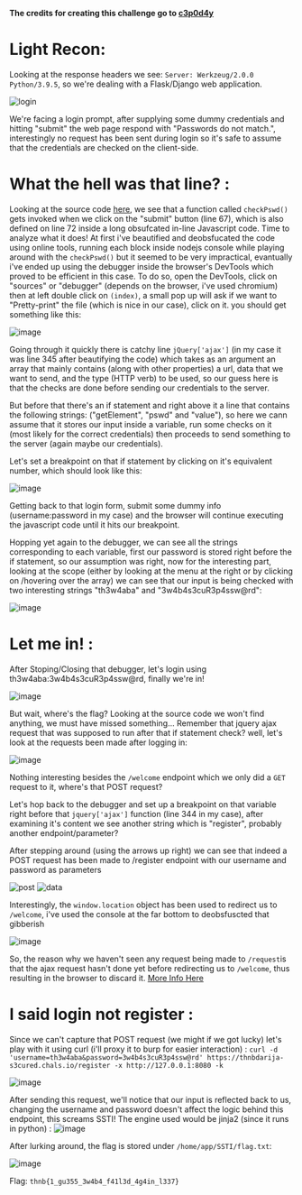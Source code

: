 **The credits for creating this challenge go to [c3p0d4y](https://twitter.com/c3p01337)**
# Light Recon:
Looking at the response headers we see: `Server: Werkzeug/2.0.0 Python/3.9.5`, so we're dealing with a Flask/Django web application.

![login](https://user-images.githubusercontent.com/92731777/163890788-47cea03d-0876-4876-8c9e-16e847334f72.png)

We're facing a login prompt, after supplying some dummy credentials and hitting "submit" the web page respond with "Passwords do not match.", interestingly no request has been sent during login so it's safe to assume that the credentials are checked on the client-side.

# What the hell was that line? :

Looking at the source code [here](./index.html), we see that a function called `checkPswd()` gets invoked when we click on the "submit" button (line 67), which is also defined on line 72 inside a long obsufcated in-line Javascript code. Time to analyze what it does!
At first i've beautified and deobsfucated the code using online tools, running each block inside nodejs console while playing around with the `checkPswd()` but it seemed to be very impractical, evantually i've ended up using the debugger inside the browser's DevTools which proved to be efficient in this case.
To do so, open the DevTools, click on "sources" or "debugger" (depends on the browser, i've used chromium) then at left double click on `(index)`, a small pop up will ask if we want to "Pretty-print" the file (which is nice in our case), click on it. you should get something like this:

![image](https://user-images.githubusercontent.com/92731777/163889248-8369af48-78c8-4d15-a0a6-7b503df0f0df.png)

Going through it quickly there is catchy line `jQuery['ajax']` (in my case it was line 345 after beautifying the code) which takes as an argument an array that mainly contains (along with other properties) a url, data that we want to send, and the type (HTTP verb) to be used, so our guess here is that the checks are done before sending our credentials to the server.

But before that there's an if statement and right above it a line that contains the following strings: ("getElement", "pswd" and "value"), so here we cann assume that it stores our input inside a variable, run some checks on it (most likely for the correct credentials) then proceeds to send something to the server (again maybe our credentials).

Let's set a breakpoint on that if statement by clicking on it's equivalent number, which should look like this:

![image](https://user-images.githubusercontent.com/92731777/163889328-262923bd-ee69-4bfa-bd42-446dc4482a1e.png)

Getting back to that login form, submit some dummy info (username:password in my case) and the browser will continue executing the javascript code until it hits our breakpoint.

Hopping yet again to the debugger, we can see all the strings corresponding to each variable, first our password is stored right before the if statement, so our assumption was right, now for the interesting part, looking at the scope (either by looking at the menu at the right or by clicking on /hovering over the array) we can see that our input is being checked with two interesting strings "th3w4aba" and "3w4b4s3cuR3p4ssw@rd":

![image](https://user-images.githubusercontent.com/92731777/163889346-030ff4d2-2e1e-43e2-8df2-5b10a4b8b434.png)

# Let me in! : 
After Stoping/Closing that debugger, let's login using th3w4aba:3w4b4s3cuR3p4ssw@rd, finally we're in!

![image](https://user-images.githubusercontent.com/92731777/163890863-1650810c-a02c-4010-abf5-2558012ec519.png)

But wait, where's the flag? 
Looking at the source code we won't find anything, we must have missed something...
Remember that jquery ajax request that was supposed to run after that if statement check? well, let's look at the requests been made after logging in:

![image](https://user-images.githubusercontent.com/92731777/163889580-e353723f-efbd-4b4a-b13c-fb38fae66b3c.png)

Nothing interesting besides the `/welcome` endpoint which we only did a `GET` request to it, where's that POST request?

Let's hop back to the debugger and set up a breakpoint on that variable right before that `jquery['ajax']` function (line 344 in my case), after examining it's content we see another string which is "register", probably another endpoint/parameter?

After stepping around (using the arrows up right) we can see that indeed a POST request has been made to /register endpoint with our username and password as parameters

![post](https://user-images.githubusercontent.com/92731777/163891343-db8075be-5e98-4c70-bb3e-d053d63bf0a6.png)
![data](https://user-images.githubusercontent.com/92731777/163891356-d227faff-eac3-4c9a-99ea-1b78cd5deb0f.png)


Interestingly, the `window.location` object has been used to redirect us to `/welcome`, i've used the console at the far bottom to deobsfuscted that gibberish

![image](https://user-images.githubusercontent.com/92731777/163889653-dc745e0c-3f52-4e07-a17c-5289ecfb8a80.png)

So, the reason why we haven't seen any request being made to `/request`is that the ajax request hasn't done yet before redirecting us to `/welcome`, thus resulting in the browser to discard it. [More Info Here](https://stackoverflow.com/questions/16961896/ajax-call-and-window-location) 
# I said login not register :
Since we can't capture that POST request (we might if we got lucky) let's play with it using curl (i'll proxy it to burp for easier interaction) : `curl -d 'username=th3w4aba&password=3w4b4s3cuR3p4ssw@rd' https://thnbdarija-s3cured.chals.io/register -x http://127.0.0.1:8080 -k`

![image](https://user-images.githubusercontent.com/92731777/163889730-3a3ce0be-e4e6-436f-9cf9-37532ddce197.png)


After sending this request, we'll notice that our input is reflected back to us, changing the username and password doesn't affect the logic behind this endpoint, this screams SSTI!
The engine used would be jinja2 (since it runs in python) :
![image](https://user-images.githubusercontent.com/92731777/163889738-04ce5259-94a1-4d95-bfd1-6910d2ceace5.png)

After lurking around, the flag is stored under `/home/app/SSTI/flag.txt`:

![image](https://user-images.githubusercontent.com/92731777/163889761-57d8b2d6-bfae-4ce8-b839-2ecbe529da0e.png)

Flag: `thnb{1_gu355_3w4b4_f41l3d_4g4in_l337}`


